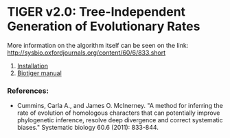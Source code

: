# TIGER v2.0: Tree-Independent Generation of Evolutionary Rates
More information on the algorithm itself can be seen on the link: http://sysbio.oxfordjournals.org/content/60/6/833.short

1. [Installation](manuals/installation.md)
2. [Biotiger manual](manuals/installation.md)

### References:

* Cummins, Carla A., and James O. McInerney. "A method for inferring the rate of evolution of homologous characters that can potentially improve phylogenetic inference, resolve deep divergence and correct systematic biases." Systematic biology 60.6 (2011): 833-844.
